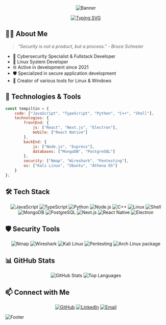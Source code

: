 <div align="center">

![Banner](https://capsule-render.vercel.app/api?type=waving&color=0:1a1b27,100:24283b&height=200&section=header&text=TEMPILTIN&fontSize=60&fontColor=70a5fd&animation=fadeIn)

[![Typing SVG](https://readme-typing-svg.herokuapp.com?font=Fira+Code&size=25&duration=3000&pause=1000&color=70A5FD&center=true&vCenter=true&width=435&lines=Fullstack+Developer;Cybersecurity+Specialist;Linux+Developer)](https://git.io/typing-svg)

</div>

## 👨‍💻 About Me

> *"Security is not a product, but a process." - Bruce Schneier*

- 🔐 Cybersecurity Specialist & Fullstack Developer
- 🐧 Linux System Developer
- 🌐 Active in development since 2021
- 🛡️ Specialized in secure application development
- 🔨 Creator of various tools for Linux & Windows

## 🔧 Technologies & Tools

```javascript
const tempiltin = {
    code: ["JavaScript", "TypeScript", "Python", "C++", "Shell"],
    technologies: {
        frontEnd: {
            js: ["React", "Next.js", "Electron"],
            mobile: ["React Native"]
        },
        backEnd: {
            js: ["Node.js", "Express"],
            databases: ["MongoDB", "PostgreSQL"]
        },
        security: ["Nmap", "Wireshark", "Pentesting"],
        os: ["Kali Linux", "Ubuntu", "Athena OS"]
    }
};
```

## 🛠️ Tech Stack

<div align="center">

![JavaScript](https://img.shields.io/badge/-JavaScript-black?style=for-the-badge&logo=javascript)
![TypeScript](https://img.shields.io/badge/-TypeScript-black?style=for-the-badge&logo=typescript)
![Python](https://img.shields.io/badge/-Python-black?style=for-the-badge&logo=python)
![Node.js](https://img.shields.io/badge/-Node.js-black?style=for-the-badge&logo=node.js)
![C++](https://img.shields.io/badge/-C++-black?style=for-the-badge&logo=c%2B%2B)
![Linux](https://img.shields.io/badge/-Linux-black?style=for-the-badge&logo=linux)
![Shell](https://img.shields.io/badge/-Shell-black?style=for-the-badge&logo=gnu-bash)
![MongoDB](https://img.shields.io/badge/-MongoDB-black?style=for-the-badge&logo=mongodb)
![PostgreSQL](https://img.shields.io/badge/-PostgreSQL-black?style=for-the-badge&logo=postgresql)
![Next.js](https://img.shields.io/badge/-Next.js-black?style=for-the-badge&logo=next.js)
![React Native](https://img.shields.io/badge/-React_Native-black?style=for-the-badge&logo=react)
![Electron](https://img.shields.io/badge/-Electron-black?style=for-the-badge&logo=electron)

</div>

## 🛡️ Security Tools

<div align="center">

![Nmap](https://img.shields.io/badge/-Nmap-black?style=for-the-badge&logo=windows-terminal)
![Wireshark](https://img.shields.io/badge/-Wireshark-black?style=for-the-badge&logo=wireshark)
![Kali Linux](https://img.shields.io/badge/-Kali_Linux-black?style=for-the-badge&logo=kali-linux)
![Pentesting](https://img.shields.io/badge/-Pentesting-black?style=for-the-badge&logo=hackaday)
![Arch Linux package](https://img.shields.io/archlinux/v/:repository/:architecture/:packageName)

</div>

## 📊 GitHub Stats

<div align="center">

![GitHub Stats](https://github-readme-stats.vercel.app/api?username=tempiltin&show_icons=true&theme=tokyonight&hide_border=true)
![Top Languages](https://github-readme-stats.vercel.app/api/top-langs/?username=tempiltin&layout=compact&theme=tokyonight&hide_border=true)

</div>

## 📫 Connect with Me

<div align="center">

[![GitHub](https://img.shields.io/badge/-@tempiltin-black?style=for-the-badge&logo=github)](https://github.com/tempiltin)
[![LinkedIn](https://img.shields.io/badge/-Temurbek_Shukurov-black?style=for-the-badge&logo=linkedin)](https://linkedin.com/in/Temurbekshukurov)
[![Email](https://img.shields.io/badge/-Send_Email-black?style=for-the-badge&logo=gmail)](mailto:temurbekshukurov0707@gmail.com)

</div>

![Footer](https://capsule-render.vercel.app/api?type=waving&color=0:24283b,100:1a1b27&height=100&section=footer)
